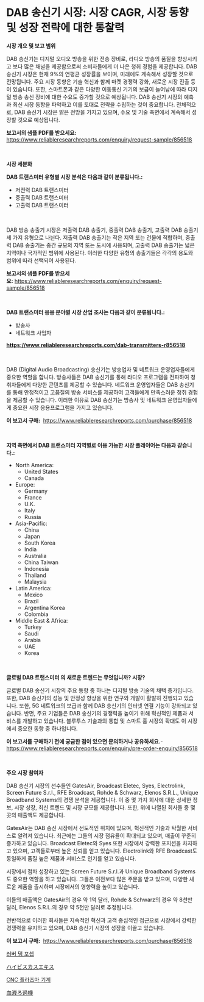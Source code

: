 <p><h1>DAB 송신기 시장: 시장 CAGR, 시장 동향 및 성장 전략에 대한 통찰력</h1></p><p><strong>시장 개요 및 보고 범위</strong></p>
<p><p>DAB 송신기는 디지털 오디오 방송을 위한 전송 장비로, 라디오 방송의 품질을 향상시키고 보다 많은 채널을 제공함으로써 소비자들에게 더 나은 청취 경험을 제공합니다. DAB 송신기 시장은 현재 9%의 연평균 성장률을 보이며, 미래에도 계속해서 성장할 것으로 전망됩니다. 주요 시장 동향은 기술 혁신과 함께 마켓 경쟁력 강화, 새로운 시장 진출 등이 있습니다. 또한, 스마트폰과 같은 다양한 이동통신 기기의 보급이 늘어남에 따라 디지털 방송 송신 장비에 대한 수요도 증가할 것으로 예상됩니다. DAB 송신기 시장의 예측과 최신 시장 동향을 파악하고 이를 토대로 전략을 수립하는 것이 중요합니다. 전체적으로, DAB 송신기 시장은 밝은 전망을 가지고 있으며, 수요 및 기술 측면에서 계속해서 성장할 것으로 예상됩니다.</p></p>
<p><strong>보고서의 샘플 PDF를 받으세요:</strong> <a href="https://www.reliableresearchreports.com/enquiry/request-sample/856518">https://www.reliableresearchreports.com/enquiry/request-sample/856518</a></p>
<p>&nbsp;</p>
<p><strong>시장 세분화</strong></p>
<p><strong>DAB 트랜스미터 유형별 시장 분석은 다음과 같이 분류됩니다.:</strong></p>
<p><ul><li>저전력 DAB 트랜스미터</li><li>중출력 DAB 트랜스미터</li><li>고출력 DAB 트랜스미터</li></ul></p>
<p>&nbsp;</p>
<p><p>DAB 방송 송출기 시장은 저출력 DAB 송출기, 중출력 DAB 송출기, 고출력 DAB 송출기 세 가지 유형으로 나뉜다. 저출력 DAB 송출기는 작은 지역 또는 건물에 적합하며, 중출력 DAB 송출기는 중간 규모의 지역 또는 도시에 사용되며, 고출력 DAB 송출기는 넓은 지역이나 국가적인 범위에 사용된다. 이러한 다양한 유형의 송출기들은 각각의 용도와 범위에 따라 선택되어 사용된다.</p></p>
<p><strong>보고서의 샘플 PDF를 받으세요:</strong>&nbsp;<a href="https://www.reliableresearchreports.com/enquiry/request-sample/856518">https://www.reliableresearchreports.com/enquiry/request-sample/856518</a></p>
<p>&nbsp;</p>
<p><strong> DAB 트랜스미터 응용 분야별 시장 산업 조사는 다음과 같이 분류됩니다.:</strong></p>
<p><ul><li>방송사</li><li>네트워크 사업자</li></ul></p>
<p><strong><a href="https://www.reliableresearchreports.com/dab-transmitters-r856518">https://www.reliableresearchreports.com/dab-transmitters-r856518</a></strong></p>
<p>&nbsp;</p>
<p><p>DAB (Digital Audio Broadcasting) 송신기는 방송업자 및 네트워크 운영업자들에게 중요한 역할을 합니다. 방송사들은 DAB 송신기를 통해 라디오 프로그램을 전파하여 청취자들에게 다양한 콘텐츠를 제공할 수 있습니다. 네트워크 운영업자들은 DAB 송신기를 통해 안정적이고 고품질의 방송 서비스를 제공하여 고객들에게 만족스러운 청취 경험을 제공할 수 있습니다. 이러한 이유로 DAB 송신기는 방송사 및 네트워크 운영업자들에게 중요한 시장 응용프로그램을 가지고 있습니다.</p></p>
<p><strong>이 보고서 구매:</strong>&nbsp; <a href="https://www.reliableresearchreports.com/purchase/856518">https://www.reliableresearchreports.com/purchase/856518</a></p>
<p>&nbsp;</p>
<p><strong>지역 측면에서 DAB 트랜스미터 지역별로 이용 가능한 시장 플레이어는 다음과 같습니다.:</strong></p>
<p><ul>
    <li>
        North America:
        <ul>
            <li>United States</li>
            <li>Canada</li>
        </ul>
    </li>
    <li>
        Europe:
        <ul>
            <li>Germany</li>
            <li>France</li>
            <li>U.K.</li>
            <li>Italy</li>
            <li>Russia</li>
        </ul>
    </li>
    <li>
        Asia-Pacific:
        <ul>
            <li>China</li>
            <li>Japan</li>
            <li>South Korea</li>
            <li>India</li>
            <li>Australia</li>
            <li>China Taiwan</li>
            <li>Indonesia</li>
            <li>Thailand</li>
            <li>Malaysia</li>
        </ul>
    </li>
    <li>
        Latin America:
        <ul>
            <li>Mexico</li>
            <li>Brazil</li>
            <li>Argentina Korea</li>
            <li>Colombia</li>
        </ul>
    </li>
    <li>
        Middle East & Africa:
        <ul>
            <li>Turkey</li>
            <li>Saudi</li>
            <li>Arabia</li>
            <li>UAE</li>
            <li>Korea</li>
        </ul>
    </li>
    </ul></p>
<p>&nbsp;</p>
<p><strong>글로벌 DAB 트랜스미터 의 새로운 트렌드는 무엇입니까? 시장?</strong></p>
<p><p>글로벌 DAB 송신기 시장의 주요 동향 중 하나는 디지털 방송 기술의 채택 증가입니다. 또한, DAB 송신기의 성능 및 안정성 향상을 위한 연구와 개발이 활발히 진행되고 있습니다. 또한, 5G 네트워크의 보급과 함께 DAB 송신기의 인터넷 연결 기능이 강화되고 있습니다. 반면, 주요 기업들은 DAB 송신기의 경쟁력을 높이기 위해 혁신적인 제품과 서비스를 개발하고 있습니다. 블루투스 기술과의 통합 및 스마트 홈 시장의 확대도 이 시장에서 중요한 동향 중 하나입니다.</p></p>
<p><strong>이 보고서를 구매하기 전에 궁금한 점이 있으면 문의하거나 공유하세요.</strong>- <a href="https://www.reliableresearchreports.com/enquiry/pre-order-enquiry/856518">https://www.reliableresearchreports.com/enquiry/pre-order-enquiry/856518</a></p>
<p>&nbsp;</p>
<p><strong>주요 시장 참여자</strong></p>
<p><p>DAB 송신기 시장의 선수들인 GatesAir, Broadcast Eletec, Syes, Electrolink, Screen Future S.r.l., RFE Broadcast, Rohde & Schwarz, Elenos S.R.L., Unique Broadband Systems의 경쟁 분석을 제공합니다. 이 중 몇 가지 회사에 대한 상세한 정보, 시장 성장, 최신 트렌드 및 시장 규모를 제공합니다. 또한, 위에 나열된 회사들 중 몇 곳의 매출액도 제공합니다.</p><p>GatesAir는 DAB 송신 시장에서 선도적인 위치에 있으며, 혁신적인 기술과 탁월한 서비스로 알려져 있습니다. 최근에는 그들의 시장 점유율이 확대되고 있으며, 매출이 꾸준히 증가하고 있습니다. Broadcast Eletec와 Syes 또한 시장에서 강력한 포지션을 차지하고 있으며, 고객들로부터 높은 신뢰를 얻고 있습니다. Electrolink와 RFE Broadcast도 동일하게 품질 높은 제품과 서비스로 인기를 얻고 있습니다.</p><p>시장에서 점차 성장하고 있는 Screen Future S.r.l.과 Unique Broadband Systems도 중요한 역할을 하고 있습니다. 그들은 이전보다 많은 주문을 받고 있으며, 다양한 새로운 제품을 출시하며 시장에서의 영향력을 높이고 있습니다.</p><p>이들의 매출액은 GatesAir의 경우 약 1억 달러, Rohde & Schwarz의 경우 약 8천만 달러, Elenos S.R.L.의 경우 약 5천만 달러로 추정됩니다.</p><p>전반적으로 이러한 회사들은 지속적인 혁신과 고객 중심적인 접근으로 시장에서 강력한 경쟁력을 유지하고 있으며, DAB 송신기 시장의 성장을 이끌고 있습니다.</p></p>
<p><strong>이 보고서 구매:</strong>&nbsp;&nbsp;<a href="https://www.reliableresearchreports.com/purchase/856518">https://www.reliableresearchreports.com/purchase/856518</a></p>
<p><p><a href="https://medium.com/@sillysally687568/%EA%B3%A0%EB%AC%B4-%EB%8B%B4-%EB%B0%A9%ED%8C%A8-%ED%81%AC%EB%9E%AD%ED%94%84-%EC%8B%9C%EC%9E%A5-%EC%9A%94%EC%86%8C-%ED%95%B4%EB%8F%85-%EC%8B%9C%EC%9E%A5-%EC%A0%90%EC%9C%A0%EC%9C%A8-%ED%8A%B8%EB%A0%8C%EB%93%9C-%EB%B0%8F-%EC%84%B1%EC%9E%A5-%ED%8C%A8%ED%84%B4-6501566ee1ee">러버 댐 포셉</a></p><p><a href="https://medium.com/@awicka/%E3%83%8F%E3%82%A4%E3%83%93%E3%82%B9%E3%82%AB%E3%82%B9%E3%82%A8%E3%82%AD%E3%82%B9%E5%B8%82%E5%A0%B4-2031%E5%B9%B4%E3%81%BE%E3%81%A7%E3%81%AE%E3%83%88%E3%83%AC%E3%83%B3%E3%83%89-%E4%BA%88%E6%B8%AC-%E7%AB%B6%E4%BA%89%E5%88%86%E6%9E%90-3be1a8c4b836">ハイビスカスエキス</a></p><p><a href="https://medium.com/@bobbyreitenberg879562023/cnc-plasma-%EA%B8%B0%EA%B3%84-%EC%8B%9C%EC%9E%A5-2031%EB%85%84%EA%B9%8C%EC%A7%80%EC%9D%98-%ED%8A%B8%EB%A0%8C%EB%93%9C-%EC%98%88%EC%B8%A1-%EB%B0%8F-%EA%B2%BD%EC%9F%81-%EB%B6%84%EC%84%9D-363169b98a71">CNC 플라즈마 기계</a></p><p><a href="https://medium.com/@shawnsmihv6/%E8%A1%80%E6%B6%B2%E6%BF%BE%E9%81%8E%E8%A3%85%E7%BD%AE%E5%B8%82%E5%A0%B4-2031%E5%B9%B4%E3%81%BE%E3%81%A7%E3%81%AE%E3%83%88%E3%83%AC%E3%83%B3%E3%83%89-%E4%BA%88%E6%B8%AC-%E7%AB%B6%E4%BA%89%E5%88%86%E6%9E%90-def5b2d28510">血液ろ過機</a></p></p>